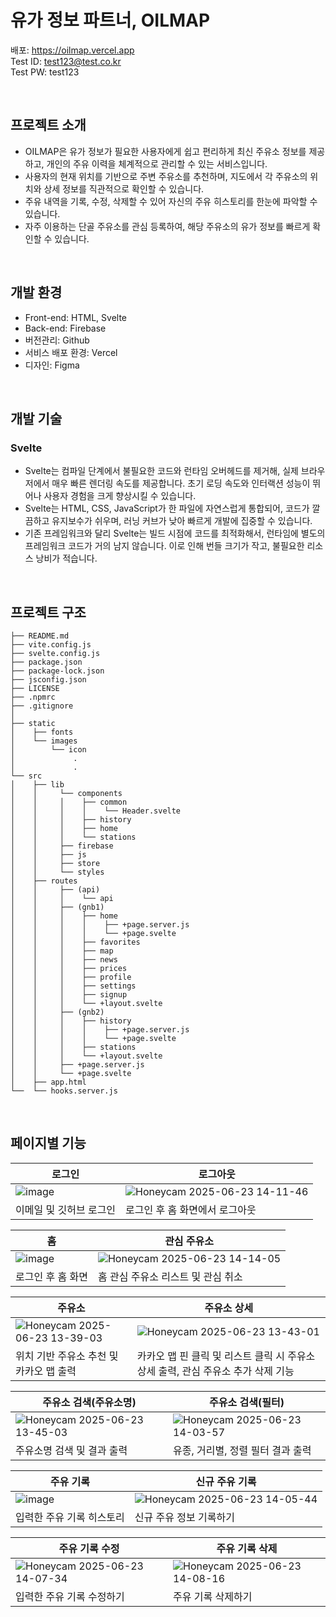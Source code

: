 # 유가 정보 파트너, OILMAP

배포: https://oilmap.vercel.app <br />
Test ID: test123@test.co.kr <br />
Test PW: test123 <br />

<br />

## 프로젝트 소개
- OILMAP은 유가 정보가 필요한 사용자에게 쉽고 편리하게 최신 주유소 정보를 제공하고, 개인의 주유 이력을 체계적으로 관리할 수 있는 서비스입니다.
- 사용자의 현재 위치를 기반으로 주변 주유소를 추천하며, 지도에서 각 주유소의 위치와 상세 정보를 직관적으로 확인할 수 있습니다.
- 주유 내역을 기록, 수정, 삭제할 수 있어 자신의 주유 히스토리를 한눈에 파악할 수 있습니다.
- 자주 이용하는 단골 주유소를 관심 등록하여, 해당 주유소의 유가 정보를 빠르게 확인할 수 있습니다.

<br />

## 개발 환경
- Front-end: HTML, Svelte
- Back-end: Firebase
- 버전관리: Github
- 서비스 배포 환경: Vercel
- 디자인: Figma

<br />

## 개발 기술
### Svelte
- Svelte는 컴파일 단계에서 불필요한 코드와 런타임 오버헤드를 제거해, 실제 브라우저에서 매우 빠른 렌더링 속도를 제공합니다. 초기 로딩 속도와 인터랙션 성능이 뛰어나 사용자 경험을 크게 향상시킬 수 있습니다.
- Svelte는 HTML, CSS, JavaScript가 한 파일에 자연스럽게 통합되어, 코드가 깔끔하고 유지보수가 쉬우며, 러닝 커브가 낮아 빠르게 개발에 집중할 수 있습니다.
- 기존 프레임워크와 달리 Svelte는 빌드 시점에 코드를 최적화해서, 런타임에 별도의 프레임워크 코드가 거의 남지 않습니다. 이로 인해 번들 크기가 작고, 불필요한 리소스 낭비가 적습니다.

<br />

## 프로젝트 구조
```
├── README.md
├── vite.config.js
├── svelte.config.js
├── package.json
├── package-lock.json
├── jsconfig.json
├── LICENSE
├── .npmrc
├── .gitignore
│
├── static
│    ├── fonts
│    └── images
│        └── icon
│             .
│             .
└── src
│    ├── lib
│    │     └── components
│    │     │    ├── common
│    │     │    │    └── Header.svelte
│    │     │    ├── history
│    │     │    ├── home
│    │     │    └── stations
│    │     ├── firebase
│    │     ├── js
│    │     ├── store
│    │     └── styles
│    ├── routes
│    │     ├── (api)
│    │     │    └── api
│    │     ├── (gnb1)
│    │     │    ├── home
│    │     │    │    ├── +page.server.js
│    │     │    │    └── +page.svelte   
│    │     │    ├── favorites
│    │     │    ├── map
│    │     │    ├── news
│    │     │    ├── prices
│    │     │    ├── profile
│    │     │    ├── settings
│    │     │    ├── signup
│    │     │    └── +layout.svelte
│    │     ├── (gnb2)
│    │     │    ├── history
│    │     │    │    ├── +page.server.js
│    │     │    │    └── +page.svelte
│    │     │    ├── stations
│    │     │    └── +layout.svelte
│    │     ├── +page.server.js
│    │     └── +page.svelte
│    ├── app.html
└──  └── hooks.server.js
```

<br />

## 페이지별 기능
|로그인|로그아웃|
|------|--------|
|![image](https://github.com/user-attachments/assets/32d4ad98-9337-4a2e-a18c-cbab44dc11b9)|![Honeycam 2025-06-23 14-11-46](https://github.com/user-attachments/assets/920dc779-3ed2-4c58-bf44-f21bfae7e3fc)
|이메일 및 깃허브 로그인|로그인 후 홈 화면에서 로그아웃|

|홈|관심 주유소|
|--|-----------|
|![image](https://github.com/user-attachments/assets/9bca7151-da21-4513-a98a-2fe6b1a15f30)|![Honeycam 2025-06-23 14-14-05](https://github.com/user-attachments/assets/df2ddfd1-21e2-4cea-a09f-a03b11ac6733)|
|로그인 후 홈 화면|홈 관심 주유소 리스트 및 관심 취소|

|주유소|주유소 상세|
|------|-----------|
|![Honeycam 2025-06-23 13-39-03](https://github.com/user-attachments/assets/e8c8bf24-41fe-4576-97a2-4ba747372b97)|![Honeycam 2025-06-23 13-43-01](https://github.com/user-attachments/assets/b3e62e3d-d220-4236-8518-fe15b64a47ce)|
|위치 기반 주유소 추천 및 카카오 맵 출력|카카오 맵 핀 클릭 및 리스트 클릭 시 주유소 상세 출력, 관심 주유소 추가 삭제 기능

|주유소 검색(주유소명)|주유소 검색(필터)|
|---------------------|-----------------|
|![Honeycam 2025-06-23 13-45-03](https://github.com/user-attachments/assets/dc5c6c35-9af0-4558-b1f1-832daa4a53cd)|![Honeycam 2025-06-23 14-03-57](https://github.com/user-attachments/assets/b227ed0b-c4fd-4563-82c1-6515b82d3203)|
|주유소명 검색 및 결과 출력|유종, 거리별, 정렬 필터 결과 출력|

|주유 기록|신규 주유 기록|
|---------|--------------|
|![image](https://github.com/user-attachments/assets/e58dfb08-7dd5-47e7-b762-ed700014d29d)|![Honeycam 2025-06-23 14-05-44](https://github.com/user-attachments/assets/97813b0b-a8bc-4601-a6ef-bcad855e4bb4)|
|입력한 주유 기록 히스토리|신규 주유 정보 기록하기|

|주유 기록 수정|주유 기록 삭제|
|--------------|--------------|
|![Honeycam 2025-06-23 14-07-34](https://github.com/user-attachments/assets/4645b859-2117-4f8a-991c-06e2d8ab7185)|![Honeycam 2025-06-23 14-08-16](https://github.com/user-attachments/assets/7b9f3394-7edb-4ba9-863e-6f933c9fcc07)|
|입력한 주유 기록 수정하기|주유 기록 삭제하기|




